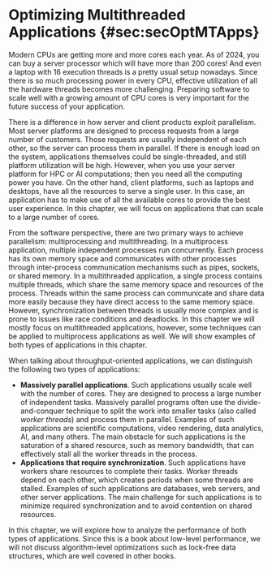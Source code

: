 # Optimizing Multithreaded Applications {#sec:secOptMTApps}

Modern CPUs are getting more and more cores each year. As of 2024, you can buy a server processor which will have more than 200 cores! And even a laptop with 16 execution threads is a pretty usual setup nowadays. Since there is so much processing power in every CPU, effective utilization of all the hardware threads becomes more challenging. Preparing software to scale well with a growing amount of CPU cores is very important for the future success of your application.

There is a difference in how server and client products exploit parallelism. Most server platforms are designed to process requests from a large number of customers. Those requests are usually independent of each other, so the server can process them in parallel. If there is enough load on the system, applications themselves could be single-threaded, and still platform utilization will be high. However, when you use your server platform for HPC or AI computations; then you need all the computing power you have. On the other hand, client platforms, such as laptops and desktops, have all the resources to serve a single user. In this case, an application has to make use of all the available cores to provide the best user experience. In this chapter, we will focus on applications that can scale to a large number of cores.

From the software perspective, there are two primary ways to achieve parallelism: multiprocessing and multithreading. In a multiprocess application, multiple independent processes run concurrently. Each process has its own memory space and communicates with other processes through inter-process communication mechanisms such as pipes, sockets, or shared memory. In a multithreaded application, a single process contains multiple threads, which share the same memory space and resources of the process. Threads within the same process can communicate and share data more easily because they have direct access to the same memory space. However, synchronization between threads is usually more complex and is prone to issues like race conditions and deadlocks. In this chapter we will mostly focus on multithreaded applications, however, some techniques can be applied to multiprocess applications as well. We will show examples of both types of applications in this chapter.

When talking about throughput-oriented applications, we can distinguish the following two types of applications:

* **Massively parallel applications**. Such applications usually scale well with the number of cores. They are designed to process a large number of independent tasks. Massively parallel programs often use the divide-and-conquer technique to split the work into smaller tasks (also called *worker threads*) and process them in parallel. Examples of such applications are scientific computations, video rendering, data analytics, AI, and many others. The main obstacle for such applications is the saturation of a shared resource, such as memory bandwidth, that can effectively stall all the worker threads in the process.
* **Applications that require synchronization**. Such applications have workers share resources to complete their tasks. Worker threads depend on each other, which creates periods when some threads are stalled. Examples of such applications are databases, web servers, and other server applications. The main challenge for such applications is to minimize required synchronization and to avoid contention on shared resources.

In this chapter, we will explore how to analyze the performance of both types of applications. Since this is a book about low-level performance, we will not discuss algorithm-level optimizations such as lock-free data structures, which are well covered in other books.

